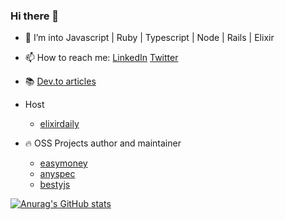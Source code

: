 ### Hi there 👋

- 🔭 I’m into Javascript | Ruby | Typescript | Node | Rails | Elixir
- 📫 How to reach me: [LinkedIn](https://www.linkedin.com/in/andrey-frolov-3b8579155/) [Twitter](https://twitter.com/_frolov_a)
- 📚 [Dev.to articles](https://dev.to/frolovdev)

- Host
  * [elixirdaily](https://twitter.com/elixirdaily)
- 🔥 OSS Projects author and maintainer
  * [easymoney](https://github.com/frolovdev/easymoney)
  * [anyspec](https://github.com/frolovdev/anyspec)
  * [bestyjs](https://github.com/frolovdev/bestyjs)


[![Anurag's GitHub stats](https://github-readme-stats.vercel.app/api?username=frolovdev)](https://github.com/anuraghazra/github-readme-stats)
